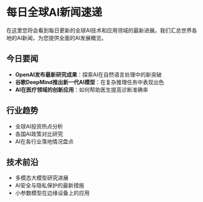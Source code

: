 # 每日全球AI新闻速递

在这里您将会看到每日更新的全球AI技术和应用领域的最新进展。我们汇总世界各地的AI新闻，为您提供全面的AI发展概览。

## 今日要闻

- **OpenAI发布最新研究成果**：探索AI在自然语言处理中的新突破
- **谷歌DeepMind推出新一代AI模型**：在复杂推理任务中表现出色
- **AI在医疗领域的创新应用**：如何帮助医生提高诊断准确率

## 行业趋势

- 全球AI投资热点分析
- 各国AI政策对比研究
- AI在各行业落地情况盘点

## 技术前沿

- 多模态大模型研究进展
- AI安全与隐私保护的最新措施
- 小参数模型在边缘设备上的应用 